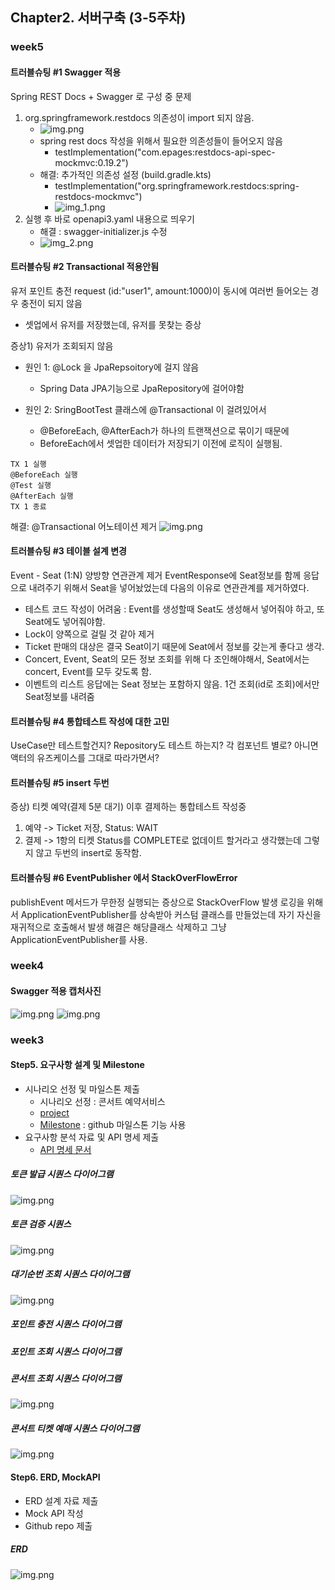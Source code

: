 ## Chapter2. 서버구축 (3-5주차)

### week5
#### 트러블슈팅 #1 Swagger 적용
Spring REST Docs + Swagger 로 구성 중 문제
1. org.springframework.restdocs 의존성이 import 되지 않음.
    - ![img.png](resources/diagrams/images/troubleshooting/img.png)
    - spring rest docs 작성을 위해서 필요한 의존성들이 들어오지 않음 
      - testImplementation("com.epages:restdocs-api-spec-mockmvc:0.19.2") 
    - 해결: 추가적인 의존성 설정 (build.gradle.kts)
      - testImplementation("org.springframework.restdocs:spring-restdocs-mockmvc")
      - ![img_1.png](resources/diagrams/images/troubleshooting/img_1.png)
2. 실행 후 바로 openapi3.yaml 내용으로 띄우기
    - 해결 : swagger-initializer.js 수정
    - ![img_2.png](resources/diagrams/images/troubleshooting/img_2.png)

#### 트러블슈팅 #2 Transactional 적용안됨
유저 포인트 충전 request (id:"user1", amount:1000)이 동시에 여러번 들어오는 경우 충전이 되지 않음
- 셋업에서 유저를 저장했는데, 유저를 못찾는 증상

증상1) 유저가 조회되지 않음
- 원인 1: @Lock 을 JpaRepsoitory에 걸지 않음
  - Spring Data JPA기능으로 JpaRepository에 걸어야함

- 원인 2: SringBootTest 클래스에 @Transactional 이 걸려있어서
  - @BeforeEach, @AfterEach가 하나의 트랜잭션으로 묶이기 때문에
  - BeforeEach에서 셋업한 데이터가 저장되기 이전에 로직이 실행됨.

```plain tex
TX 1 실행
@BeforeEach 실행
@Test 실행
@AfterEach 실행
TX 1 종료
```

해결: @Transactional 어노테이션 제거
![img.png](img.png)

#### 트러블슈팅 #3 테이블 설계 변경
Event - Seat (1:N) 양방향 연관관계 제거
EventResponse에 Seat정보를 함께 응답으로 내려주기 위해서 Seat을 넣어놨었는데 다음의 이유로 연관관계를 제거하였다.
- 테스트 코드 작성이 어려움 : Event를 생성할때 Seat도 생성해서 넣어줘야 하고, 또 Seat에도 넣어줘야함.  
- Lock이 양쪽으로 걸릴 것 같아 제거
- Ticket 판매의 대상은 결국 Seat이기 때문에 Seat에서 정보를 갖는게 좋다고 생각.
- Concert, Event, Seat의 모든 정보 조회를 위해 다 조인해야해서, Seat에서는 concert, Event를 모두 갖도록 함.
- 이벤트의 리스트 응답에는 Seat 정보는 포함하지 않음. 1건 조회(id로 조회)에서만 Seat정보를 내려줌

#### 트러블슈팅 #4 통합테스트 작성에 대한 고민
UseCase만 테스트할건지? Repository도 테스트 하는지?
각 컴포넌트 별로? 아니면 액터의 유즈케이스를 그대로 따라가면서?

#### 트러블슈팅 #5 insert 두번
증상)
티켓 예약(결제 5분 대기) 이후 결제하는 통합테스트 작성중
1. 예약 -> Ticket 저장, Status: WAIT
2. 결제 -> 1항의 티켓 Status를 COMPLETE로 없데이트
할거라고 생각했는데 그렇지 않고 두번의 insert로 동작함.

#### 트러블슈팅 #6 EventPublisher 에서 StackOverFlowError
publishEvent 메서드가 무한정 실행되는 증상으로 StackOverFlow 발생
로깅을 위해서 ApplicationEventPublisher를 상속받아 커스텀 클래스를 만들었는데 자기 자신을 재귀적으로 호출해서 발생
해결은 해당클래스 삭제하고 그냥 ApplicationEventPublisher를 사용.

### week4
#### Swagger 적용 캡처사진
![img.png](resources/diagrams/images/swagger-screenshot.png)
![img.png](resources/diagrams/images/swagger-screenshot2.png)

### week3
#### Step5. 요구사항 설계 및 Milestone
- 시나리오 선정 및 마일스톤 제출
  - 시나리오 선정 : 콘서트 예약서비스
  - [project](https://github.com/users/kyun22/projects/1)
  - [Milestone](https://github.com/kyun22/hhplus_w3to5/milestones) : github 마일스톤 기능 사용 
- 요구사항 분석 자료 및 API 명세 제출
  - [API 명세 문서](https://documenter.getpostman.com/view/31502676/2sA35HWfuJ)
 
##### 토큰 발급 시퀀스 다이어그램
![img.png](resources/diagrams/images/generate-token-seq.png)

##### 토큰 검증 시퀀스
![img.png](resources/diagrams/images/validate-token-seq.png)

##### 대기순번 조회 시퀀스 다이어그램
![img.png](resources/diagrams/images/check-waiting-position-seq.png)

##### 포인트 충전 시퀀스 다이어그램

##### 포인트 조회 시퀀스 다이어그램

##### 콘서트 조회 시퀀스 다이어그램
![img.png](resources/diagrams/images/search-concert-info-seq.png)

##### 콘서트 티켓 예매 시퀀스 다이어그램
![img.png](resources/diagrams/images/ticket-reservation-seq.png)

#### Step6. ERD, MockAPI
- ERD 설계 자료 제출
- Mock API 작성
- Github repo 제출

##### ERD
![img.png](resources/diagrams/images/erd.png)